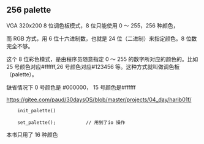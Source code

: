 ## 256 palette

VGA 320x200 8 位调色板模式，8 位只能使用 0 ～ 255，256 种颜色，

而 RGB 方式，用 6 位十六进制数，也就是 24 位（二进制）来指定颜色。8 位数完全不够。

这个 8 位彩色模式，是由程序员随意指定 0 ～ 255 的数字所对应的颜色的。比如 25 号颜色对应#ffffff,26 号颜色对应#123456 等。这种方式就叫做调色板（palette）。

缺省情况下 0 号颜色是 #000000， 15 号颜色是#ffffff

https://gitee.com/paud/30daysOS/blob/master/projects/04_day/harib01f/

```
    init_palette()

    set_palette();           // 用到了io 操作
```

本书只用了 16 种颜色
